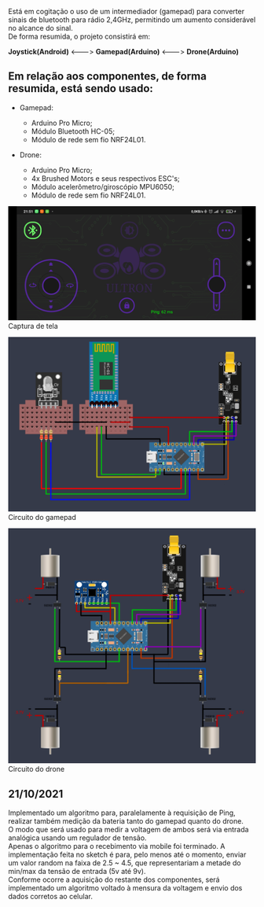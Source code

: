 
Está em cogitação o uso de um intermediador (gamepad) para converter sinais de bluetooth para rádio 2,4GHz, permitindo um aumento considerável no alcance do sinal.<BR>
De forma resumida, o projeto consistirá em: <br>

<b>Joystick(Android)</b> <---> <b>Gamepad(Arduino)</b> <---> <b>Drone(Arduino)</b> 

## Em relação aos componentes, de forma resumida, está sendo usado:

* Gamepad: 
    * Arduino Pro Micro;
    * Módulo Bluetooth HC-05;
    * Módulo de rede sem fio NRF24L01.

* Drone: 
    * Arduino Pro Micro;
    * 4x Brushed Motors e seus respectivos ESC's;
    * Módulo acelerômetro/giroscópio MPU6050;
    * Módulo de rede sem fio NRF24L01.
 
![Screenshot](Screenshot.jpg)
Captura de tela 

![gamepad](circuito_gamepad.png)
Circuito do gamepad

![drone](circuito_drone.png)
Circuito do drone

## 21/10/2021
Implementado um algoritmo para, paralelamente à requisição de Ping, realizar também medição da bateria tanto do gamepad quanto do drone.<br>
O modo que será usado para medir a voltagem de ambos será via entrada analógica usando um regulador de tensão.<br>
Apenas o algoritmo para o recebimento via mobile foi terminado. A implementação feita no sketch é para, pelo menos até o momento, enviar um valor random  na faixa de 2.5 ~ 4.5, que representariam a metade do min/max da tensão de entrada (5v até 9v).<br>
Conforme ocorre a aquisição do restante dos componentes, será implementado um algoritmo voltado à mensura da voltagem e envio dos dados corretos ao celular.
